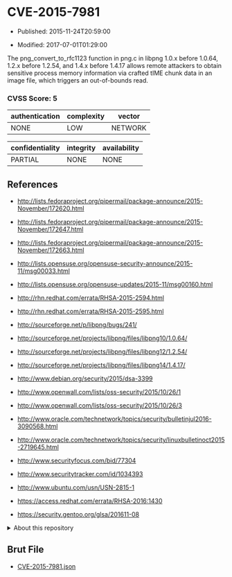 # CVE-2015-7981

- Published: 2015-11-24T20:59:00

- Modified: 2017-07-01T01:29:00

The png_convert_to_rfc1123 function in png.c in libpng 1.0.x before 1.0.64, 1.2.x before 1.2.54, and 1.4.x before 1.4.17 allows remote attackers to obtain sensitive process memory information via crafted tIME chunk data in an image file, which triggers an out-of-bounds read.

### CVSS Score: **5**

| authentication | complexity | vector |
| --- | --- | --- |
| NONE | LOW | NETWORK |

| confidentiality | integrity | availability |
| --- | --- | --- |
| PARTIAL | NONE | NONE |

## References

* http://lists.fedoraproject.org/pipermail/package-announce/2015-November/172620.html

* http://lists.fedoraproject.org/pipermail/package-announce/2015-November/172647.html

* http://lists.fedoraproject.org/pipermail/package-announce/2015-November/172663.html

* http://lists.opensuse.org/opensuse-security-announce/2015-11/msg00033.html

* http://lists.opensuse.org/opensuse-updates/2015-11/msg00160.html

* http://rhn.redhat.com/errata/RHSA-2015-2594.html

* http://rhn.redhat.com/errata/RHSA-2015-2595.html

* http://sourceforge.net/p/libpng/bugs/241/

* http://sourceforge.net/projects/libpng/files/libpng10/1.0.64/

* http://sourceforge.net/projects/libpng/files/libpng12/1.2.54/

* http://sourceforge.net/projects/libpng/files/libpng14/1.4.17/

* http://www.debian.org/security/2015/dsa-3399

* http://www.openwall.com/lists/oss-security/2015/10/26/1

* http://www.openwall.com/lists/oss-security/2015/10/26/3

* http://www.oracle.com/technetwork/topics/security/bulletinjul2016-3090568.html

* http://www.oracle.com/technetwork/topics/security/linuxbulletinoct2015-2719645.html

* http://www.securityfocus.com/bid/77304

* http://www.securitytracker.com/id/1034393

* http://www.ubuntu.com/usn/USN-2815-1

* https://access.redhat.com/errata/RHSA-2016:1430

* https://security.gentoo.org/glsa/201611-08

<details>
<summary>About this repository</summary> 

  This repository is part of the project [Live Hack CVE](https://github.com/Live-Hack-CVE). Main website can be found [www.live-hack.org](https://www.live-hack.org) 
  
  Made by [Sn0wAlice](https://github.com/Sn0wAlice) for the people that care about security and need to have a feed of the latest CVEs. Hope you enjoy it, don't forget to star the repo and follow me on [Twitter](https://twitter.com/Sn0wAlice) and [Github](https://github.com/Sn0wAlice). And that is my [personnal website](https://www.alice-snow.me/)

  - [Home Page](https://github.com/Live-Hack-CVE)
  - [Framework](https://github.com/Live-Hack-CVE/cve-framework)
  - [CVE database](https://github.com/Live-Hack-CVE/full_database)
  - [Changelog](https://github.com/Live-Hack-CVE/Changelog)
</details>

## Brut File

* [CVE-2015-7981.json](https://raw.githubusercontent.com/Live-Hack-CVE/full_database/main/cves/2015/CVE-2015-7981.json)

